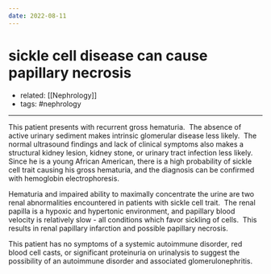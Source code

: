 ```yaml
---
date: 2022-08-11
---
```


# sickle cell disease can cause papillary necrosis

- related: [[Nephrology]]
- tags: #nephrology
---

This patient presents with recurrent gross hematuria.  The absence of active urinary sediment makes intrinsic glomerular disease less likely.  The normal ultrasound findings and lack of clinical symptoms also makes a structural kidney lesion, kidney stone, or urinary tract infection less likely.  Since he is a young African American, there is a high probability of sickle cell trait causing his gross hematuria, and the diagnosis can be confirmed with hemoglobin electrophoresis.

Hematuria and impaired ability to maximally concentrate the urine are two renal abnormalities encountered in patients with sickle cell trait.  The renal papilla is a hypoxic and hypertonic environment, and papillary blood velocity is relatively slow - all conditions which favor sickling of cells.  This results in renal papillary infarction and possible papillary necrosis.

This patient has no symptoms of a systemic autoimmune disorder, red blood cell casts, or significant proteinuria on urinalysis to suggest the possibility of an autoimmune disorder and associated glomerulonephritis.
